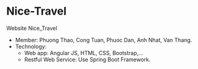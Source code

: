 # Nice-Travel
Website Nice_Travel
- Member: Phuong Thao, Cong Tuan, Phuoc Dan, Anh Nhat, Van Thang.
- Technology:
  + Web app: Angular JS, HTML, CSS, Bootstrap,...
  + Restful Web Service: Use Spring Boot Framework.
